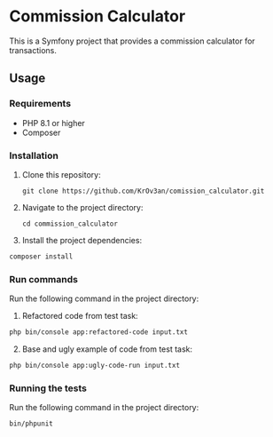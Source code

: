 Commission Calculator
=====================

This is a Symfony project that provides a commission calculator for transactions.

Usage
-----

### Requirements

*   PHP 8.1 or higher
*   Composer

### Installation

1.  Clone this repository:


    `git clone https://github.com/KrOv3an/comission_calculator.git`

2.  Navigate to the project directory:


    `cd commission_calculator`

3.  Install the project dependencies:


```bash
composer install
```

### Run commands

Run the following command in the project directory:

1.  Refactored code from test task:


```bash
php bin/console app:refactored-code input.txt
```

2.  Base and ugly example of code from test task:


```bash
php bin/console app:ugly-code-run input.txt
```


### Running the tests

Run the following command in the project directory:

```bash
bin/phpunit
```